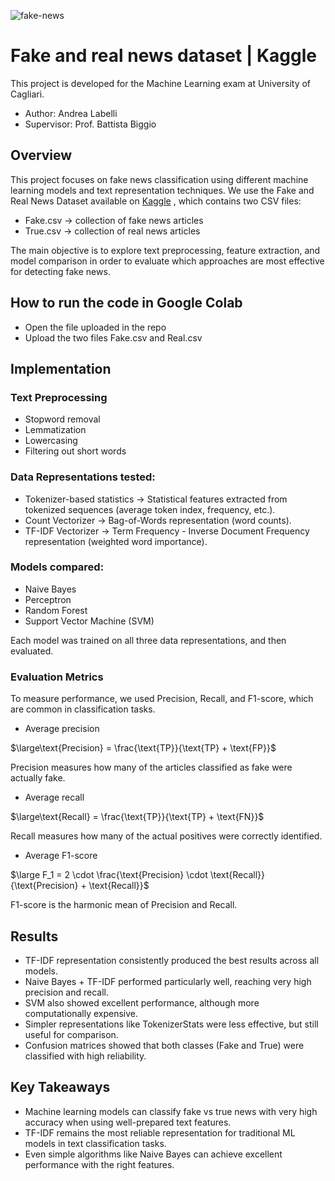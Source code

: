 ![fake-news](https://github.com/user-attachments/assets/9fbf2a5a-7ccb-44c6-8dbf-3376081b6358)

# Fake and real news dataset | Kaggle
This project is developed for the Machine Learning exam at University of Cagliari.
- Author: Andrea Labelli
- Supervisor: Prof. Battista Biggio

## Overview
This project focuses on fake news classification using different machine learning models and text representation techniques.
We use the Fake and Real News Dataset available on [Kaggle](https://www.kaggle.com/datasets/clmentbisaillon/fake-and-real-news-dataset)
, which contains two CSV files:

- Fake.csv -> collection of fake news articles
- True.csv -> collection of real news articles

The main objective is to explore text preprocessing, feature extraction, and model comparison in order to evaluate which approaches are most effective for detecting fake news.

## How to run the code in Google Colab
- Open the file uploaded in the repo
- Upload the two files Fake.csv and Real.csv

## Implementation
### Text Preprocessing 
- Stopword removal
- Lemmatization
- Lowercasing
- Filtering out short words

### Data Representations tested:
- Tokenizer-based statistics -> Statistical features extracted from tokenized sequences (average token index, frequency, etc.).
- Count Vectorizer -> Bag-of-Words representation (word counts).
- TF-IDF Vectorizer -> Term Frequency - Inverse Document Frequency representation (weighted word importance).

### Models compared:
- Naive Bayes
- Perceptron
- Random Forest
- Support Vector Machine (SVM)

Each model was trained on all three data representations, and then evaluated.

### Evaluation Metrics
To measure performance, we used Precision, Recall, and F1-score, which are common in classification tasks.

- Average precision

$\large\text{Precision} = \frac{\text{TP}}{\text{TP} + \text{FP}}$

Precision measures how many of the articles classified as fake were actually fake.

- Average recall

$\large\text{Recall} = \frac{\text{TP}}{\text{TP} + \text{FN}}$

Recall measures how many of the actual positives were correctly identified.

- Average F1-score

$\large F_1 = 2 \cdot \frac{\text{Precision} \cdot \text{Recall}}{\text{Precision} + \text{Recall}}$

F1-score is the harmonic mean of Precision and Recall.

## Results
- TF-IDF representation consistently produced the best results across all models.
- Naive Bayes + TF-IDF performed particularly well, reaching very high precision and recall.
- SVM also showed excellent performance, although more computationally expensive.
- Simpler representations like TokenizerStats were less effective, but still useful for comparison.
- Confusion matrices showed that both classes (Fake and True) were classified with high reliability.

## Key Takeaways
- Machine learning models can classify fake vs true news with very high accuracy when using well-prepared text features.
- TF-IDF remains the most reliable representation for traditional ML models in text classification tasks.
- Even simple algorithms like Naive Bayes can achieve excellent performance with the right features.
